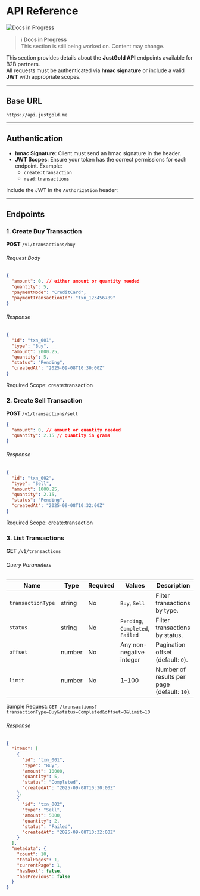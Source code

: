 # API Reference

![Docs in Progress](https://img.shields.io/badge/status-in%20progress-blue)

> ℹ️ **Docs in Progress**  
> This section is still being worked on. Content may change.

This section provides details about the **JustGold API** endpoints available for B2B partners.  
All requests must be authenticated via **hmac signature** or include a valid **JWT** with appropriate scopes.

---

## Base URL
``` https://api.justgold.me ```

---

## Authentication

- **hmac Signature**: Client must send an hmac signature in the header. 
- **JWT Scopes**: Ensure your token has the correct permissions for each endpoint. Example:  
  - `create:transaction`
  - `read:transactions`

Include the JWT in the `Authorization` header:

---

## Endpoints

### 1. Create Buy Transaction

**POST** `/v1/transactions/buy`

###### Request Body

```json
{
  "amount": 0, // either amount or quantity needed
  "quantity": 5,
  "paymentMode": "CreditCard",
  "paymentTransactionId": "txn_123456789"
}
```
###### Response

```json
{
  "id": "txn_001",
  "type": "Buy",
  "amount": 2000.25,
  "quantity": 5,
  "status": "Pending",
  "createdAt": "2025-09-08T10:30:00Z"
}
```
Required Scope: create:transaction

### 2. Create Sell Transaction

**POST** `/v1/transactions/sell`

```json
{
  "amount": 0, // amount or quantity needed
  "quantity": 2.15 // quantity in grams
}
```

###### Response
```json
{
  "id": "txn_002",
  "type": "Sell",
  "amount": 1000.25,
  "quantity": 2.15,
  "status": "Pending",
  "createdAt": "2025-09-08T10:32:00Z"
}
```
Required Scope: create:transaction


### 3. List Transactions

**GET** `/v1/transactions`

###### Query Parameters

| Name              | Type     | Required | Values                               | Description                                |
|-------------------|----------|----------|--------------------------------------|--------------------------------------------|
| `transactionType` | string   | No       | `Buy`, `Sell`                        | Filter transactions by type.               |
| `status`          | string   | No       | `Pending`, `Completed`, `Failed`     | Filter transactions by status.             |
| `offset`          | number   | No       | Any non-negative integer             | Pagination offset (default: `0`).          |
| `limit`           | number   | No       | 1–100                                | Number of results per page (default: `10`).|


Sample Request:
``` GET /transactions?transactionType=Buy&status=Completed&offset=0&limit=10 ```

###### Response
```json 
{
  "items": [
    {
      "id": "txn_001",
      "type": "Buy",
      "amount": 10000,
      "quantity": 5,
      "status": "Completed",
      "createdAt": "2025-09-08T10:30:00Z"
    },
    {
      "id": "txn_002",
      "type": "Sell",
      "amount": 5000,
      "quantity": 2,
      "status": "Failed",
      "createdAt": "2025-09-08T10:32:00Z"
    }
  ],
  "metadata": {
    "count": 10,
    "totalPages": 1,
    "currentPage": 1,
    "hasNext": false,
    "hasPrevious": false
  }
}
```